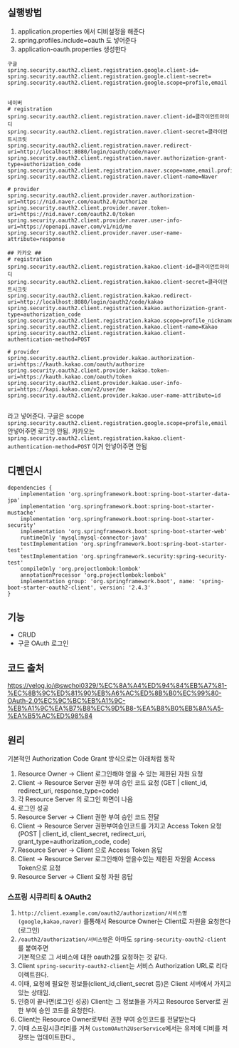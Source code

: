 ## 실행방법
1. application.properties 에서 디비설정을 해준다
2. spring.profiles.include=oauth 도 넣어준다
3. application-oauth.properties 생성한다
```
구글 
spring.security.oauth2.client.registration.google.client-id=
spring.security.oauth2.client.registration.google.client-secret=
spring.security.oauth2.client.registration.google.scope=profile,email


네이버
# registration
spring.security.oauth2.client.registration.naver.client-id=클라이언트아이디
spring.security.oauth2.client.registration.naver.client-secret=클라이언트시크릿
spring.security.oauth2.client.registration.naver.redirect-uri=http://localhost:8080/login/oauth/code/naver
spring.security.oauth2.client.registration.naver.authorization-grant-type=authorization_code
spring.security.oauth2.client.registration.naver.scope=name,email.profile_image
spring.security.oauth2.client.registration.naver.client-name=Naver

# provider
spring.security.oauth2.client.provider.naver.authorization-uri=https://nid.naver.com/oauth2.0/authorize
spring.security.oauth2.client.provider.naver.token-uri=https://nid.naver.com/oauth2.0/token
spring.security.oauth2.client.provider.naver.user-info-uri=https://openapi.naver.com/v1/nid/me
spring.security.oauth2.client.provider.naver.user-name-attribute=response

## 카카오 ##
# registration
spring.security.oauth2.client.registration.kakao.client-id=클라이언트아이디
spring.security.oauth2.client.registration.kakao.client-secret=클라이언트시크릿
spring.security.oauth2.client.registration.kakao.redirect-uri=http://localhost:8080/login/oauth2/code/kakao
spring.security.oauth2.client.registration.kakao.authorization-grant-type=authorization_code
spring.security.oauth2.client.registration.kakao.scope=profile_nickname,account_email,profile_image
spring.security.oauth2.client.registration.kakao.client-name=Kakao
spring.security.oauth2.client.registration.kakao.client-authentication-method=POST

# provider
spring.security.oauth2.client.provider.kakao.authorization-uri=https://kauth.kakao.com/oauth/authorize
spring.security.oauth2.client.provider.kakao.token-uri=https://kauth.kakao.com/oauth/token
spring.security.oauth2.client.provider.kakao.user-info-uri=https://kapi.kakao.com/v2/user/me
spring.security.oauth2.client.provider.kakao.user-name-attribute=id


```
라고 넣어준다.
구글은 scope `spring.security.oauth2.client.registration.google.scope=profile,email` 안넣어주면 로그인 안됨.
카카오는 `spring.security.oauth2.client.registration.kakao.client-authentication-method=POST` 이거 안넣어주면 안됨

## 디펜던시
```
dependencies {
	implementation 'org.springframework.boot:spring-boot-starter-data-jpa'
	implementation 'org.springframework.boot:spring-boot-starter-mustache'
	implementation 'org.springframework.boot:spring-boot-starter-security'
	implementation 'org.springframework.boot:spring-boot-starter-web'
	runtimeOnly 'mysql:mysql-connector-java'
	testImplementation 'org.springframework.boot:spring-boot-starter-test'
	testImplementation 'org.springframework.security:spring-security-test'
	compileOnly 'org.projectlombok:lombok'
	annotationProcessor 'org.projectlombok:lombok'
	implementation group: 'org.springframework.boot', name: 'spring-boot-starter-oauth2-client', version: '2.4.3'
}

```

## 기능

- CRUD
- 구글 OAuth 로그인


## 코드 출처
https://velog.io/@swchoi0329/%EC%8A%A4%ED%94%84%EB%A7%81-%EC%8B%9C%ED%81%90%EB%A6%AC%ED%8B%B0%EC%99%80-OAuth-2.0%EC%9C%BC%EB%A1%9C-%EB%A1%9C%EA%B7%B8%EC%9D%B8-%EA%B8%B0%EB%8A%A5-%EA%B5%AC%ED%98%84


## 원리

기본적인 Authorization Code Grant 방식으로는 아래처럼 동작
1. Resource Owner -> Client 로그인해야 얻을 수 있는 제한된 자원 요청
2. Client -> Resource Server 권한 부여 승인 코드 요청 (GET | client_id, redirect_uri, response_type=code)
3. 각 Resource Server 의 로그인 화면이 나옴
4. 로그인 성공
5. Resource Server -> Client 권한 부여 승인 코드 전달
6. Client -> Resource Server 권한부여승인코드를 가지고 Access Token 요청 (POST | client_id, client_secret, redirect_uri, grant_type=authorization_code, code)
7. Resource Server -> Client 으로 Access Token 응답
8. Client -> Resource Server 로그인해야 얻을수있는 제한된 자원을 Access Token으로 요청
9. Resource Server -> Client 요청 자원 응답

### 스프링 시큐리티 & OAuth2
1. `http://client.example.com/oauth2/authorization/서비스명(google,kakao,naver)` 를통해서
Resource Owner는 Client로 자원을 요청한다(로그인)   
2. `/oauth2/authorization/서비스명`은 아마도 `spring-security-oauth2-client` 를 붙여주면   
      기본적으로 그 서비스에 대한 oauth2를 요청하는 것 같다.
3. Client `spring-security-oauth2-client`는 서비스 Authorization URL로 리다이렉트한다.
4. 이때, 요청에 필요한 정보들(client_id,client_secret 등)은 Client 서버에서 가지고 있는 상태임.    
5. 인증이 끝나면(로그인 성공) Client는 그 정보들을 가지고 Resource Server로 권한 부여 승인 코드를 요청한다.    
6. Client는 Resource Owner로부터 권한 부여 승인코드를 전달받는다
8. 이때 스프링시큐리티를 거쳐 `CustomOAuth2UserService`에서는 유저에 디비를 저장또는 업데이트한다.,
